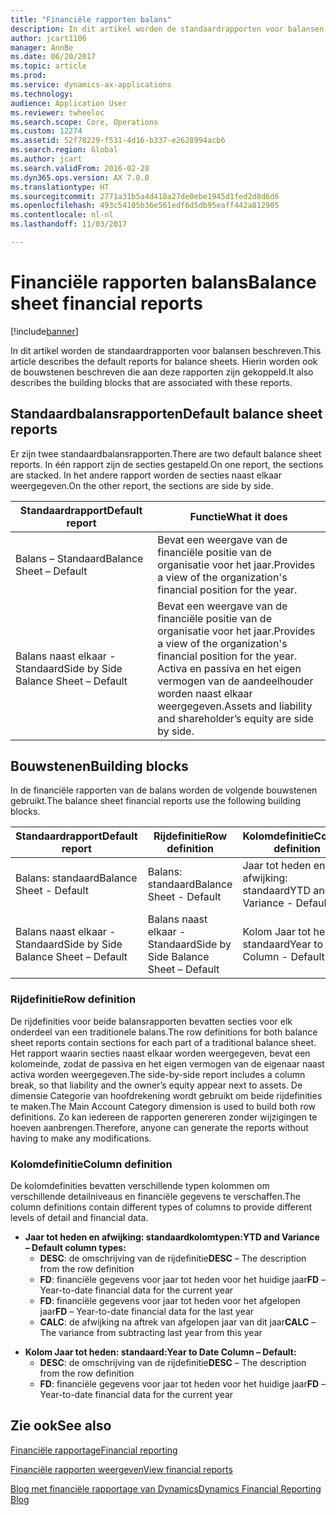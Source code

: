 ```yaml
---
title: "Financiële rapporten balans"
description: In dit artikel worden de standaardrapporten voor balansen beschreven. Hierin worden ook de bouwstenen beschreven die aan deze rapporten zijn gekoppeld.
author: jcart1106
manager: AnnBe
ms.date: 06/20/2017
ms.topic: article
ms.prod: 
ms.service: dynamics-ax-applications
ms.technology: 
audience: Application User
ms.reviewer: twheeloc
ms.search.scope: Core, Operations
ms.custom: 12274
ms.assetid: 52f78229-f531-4d16-b337-e2628994acb6
ms.search.region: Global
ms.author: jcart
ms.search.validFrom: 2016-02-28
ms.dyn365.ops.version: AX 7.0.0
ms.translationtype: HT
ms.sourcegitcommit: 2771a31b5a4d418a27de0ebe1945d1fed2d8d6d6
ms.openlocfilehash: 493c54105b36e561edf6d5db95eaff442a812905
ms.contentlocale: nl-nl
ms.lasthandoff: 11/03/2017

---
```


# <a name="balance-sheet-financial-reports"></a><span data-ttu-id="f5074-104">Financiële rapporten balans</span><span class="sxs-lookup"><span data-stu-id="f5074-104">Balance sheet financial reports</span></span>

[!include[banner](../includes/banner.md)]


<span data-ttu-id="f5074-105">In dit artikel worden de standaardrapporten voor balansen beschreven.</span><span class="sxs-lookup"><span data-stu-id="f5074-105">This article describes the default reports for balance sheets.</span></span> <span data-ttu-id="f5074-106">Hierin worden ook de bouwstenen beschreven die aan deze rapporten zijn gekoppeld.</span><span class="sxs-lookup"><span data-stu-id="f5074-106">It also describes the building blocks that are associated with these reports.</span></span> 

<a name="default-balance-sheet-reports"></a><span data-ttu-id="f5074-107">Standaardbalansrapporten</span><span class="sxs-lookup"><span data-stu-id="f5074-107">Default balance sheet reports</span></span>
-----------------------------

<span data-ttu-id="f5074-108">Er zijn twee standaardbalansrapporten.</span><span class="sxs-lookup"><span data-stu-id="f5074-108">There are two default balance sheet reports.</span></span> <span data-ttu-id="f5074-109">In één rapport zijn de secties gestapeld.</span><span class="sxs-lookup"><span data-stu-id="f5074-109">On one report, the sections are stacked.</span></span> <span data-ttu-id="f5074-110">In het andere rapport worden de secties naast elkaar weergegeven.</span><span class="sxs-lookup"><span data-stu-id="f5074-110">On the other report, the sections are side by side.</span></span>

| <span data-ttu-id="f5074-111">Standaardrapport</span><span class="sxs-lookup"><span data-stu-id="f5074-111">Default report</span></span>                       | <span data-ttu-id="f5074-112">Functie</span><span class="sxs-lookup"><span data-stu-id="f5074-112">What it does</span></span>                                                                                                                           |
|--------------------------------------|----------------------------------------------------------------------------------------------------------------------------------------|
| <span data-ttu-id="f5074-113">Balans – Standaard</span><span class="sxs-lookup"><span data-stu-id="f5074-113">Balance Sheet – Default</span></span>              | <span data-ttu-id="f5074-114">Bevat een weergave van de financiële positie van de organisatie voor het jaar.</span><span class="sxs-lookup"><span data-stu-id="f5074-114">Provides a view of the organization's financial position for the year.</span></span>                                                                 |
| <span data-ttu-id="f5074-115">Balans naast elkaar - Standaard</span><span class="sxs-lookup"><span data-stu-id="f5074-115">Side by Side Balance Sheet – Default</span></span> | <span data-ttu-id="f5074-116">Bevat een weergave van de financiële positie van de organisatie voor het jaar.</span><span class="sxs-lookup"><span data-stu-id="f5074-116">Provides a view of the organization's financial position for the year.</span></span> <span data-ttu-id="f5074-117">Activa en passiva en het eigen vermogen van de aandeelhouder worden naast elkaar weergegeven.</span><span class="sxs-lookup"><span data-stu-id="f5074-117">Assets and liability and shareholder’s equity are side by side.</span></span> |

## <a name="building-blocks"></a><span data-ttu-id="f5074-118">Bouwstenen</span><span class="sxs-lookup"><span data-stu-id="f5074-118">Building blocks</span></span>
<span data-ttu-id="f5074-119">In de financiële rapporten van de balans worden de volgende bouwstenen gebruikt.</span><span class="sxs-lookup"><span data-stu-id="f5074-119">The balance sheet financial reports use the following building blocks.</span></span>

| <span data-ttu-id="f5074-120">Standaardrapport</span><span class="sxs-lookup"><span data-stu-id="f5074-120">Default report</span></span>                       | <span data-ttu-id="f5074-121">Rijdefinitie</span><span class="sxs-lookup"><span data-stu-id="f5074-121">Row definition</span></span>                       | <span data-ttu-id="f5074-122">Kolomdefinitie</span><span class="sxs-lookup"><span data-stu-id="f5074-122">Column definition</span></span>             |
|--------------------------------------|--------------------------------------|-------------------------------|
| <span data-ttu-id="f5074-123">Balans: standaard</span><span class="sxs-lookup"><span data-stu-id="f5074-123">Balance Sheet - Default</span></span>              | <span data-ttu-id="f5074-124">Balans: standaard</span><span class="sxs-lookup"><span data-stu-id="f5074-124">Balance Sheet - Default</span></span>              | <span data-ttu-id="f5074-125">Jaar tot heden en afwijking: standaard</span><span class="sxs-lookup"><span data-stu-id="f5074-125">YTD and Variance - Default</span></span>    |
| <span data-ttu-id="f5074-126">Balans naast elkaar - Standaard</span><span class="sxs-lookup"><span data-stu-id="f5074-126">Side by Side Balance Sheet – Default</span></span> | <span data-ttu-id="f5074-127">Balans naast elkaar - Standaard</span><span class="sxs-lookup"><span data-stu-id="f5074-127">Side by Side Balance Sheet – Default</span></span> | <span data-ttu-id="f5074-128">Kolom Jaar tot heden: standaard</span><span class="sxs-lookup"><span data-stu-id="f5074-128">Year to Date Column - Default</span></span> |

### <a name="row-definition"></a><span data-ttu-id="f5074-129">Rijdefinitie</span><span class="sxs-lookup"><span data-stu-id="f5074-129">Row definition</span></span>

<span data-ttu-id="f5074-130">De rijdefinities voor beide balansrapporten bevatten secties voor elk onderdeel van een traditionele balans.</span><span class="sxs-lookup"><span data-stu-id="f5074-130">The row definitions for both balance sheet reports contain sections for each part of a traditional balance sheet.</span></span> <span data-ttu-id="f5074-131">Het rapport waarin secties naast elkaar worden weergegeven, bevat een kolomeinde, zodat de passiva en het eigen vermogen van de eigenaar naast activa worden weergegeven.</span><span class="sxs-lookup"><span data-stu-id="f5074-131">The side-by-side report includes a column break, so that liability and the owner’s equity appear next to assets.</span></span> <span data-ttu-id="f5074-132">De dimensie Categorie van hoofdrekening wordt gebruikt om beide rijdefinities te maken.</span><span class="sxs-lookup"><span data-stu-id="f5074-132">The Main Account Category dimension is used to build both row definitions.</span></span> <span data-ttu-id="f5074-133">Zo kan iedereen de rapporten genereren zonder wijzigingen te hoeven aanbrengen.</span><span class="sxs-lookup"><span data-stu-id="f5074-133">Therefore, anyone can generate the reports without having to make any modifications.</span></span>

### <a name="column-definition"></a><span data-ttu-id="f5074-134">Kolomdefinitie</span><span class="sxs-lookup"><span data-stu-id="f5074-134">Column definition</span></span>

<span data-ttu-id="f5074-135">De kolomdefinities bevatten verschillende typen kolommen om verschillende detailniveaus en financiële gegevens te verschaffen.</span><span class="sxs-lookup"><span data-stu-id="f5074-135">The column definitions contain different types of columns to provide different levels of detail and financial data.</span></span>

-   <span data-ttu-id="f5074-136">**Jaar tot heden en afwijking: standaardkolomtypen:**</span><span class="sxs-lookup"><span data-stu-id="f5074-136">**YTD and Variance – Default column types:**</span></span>
    -   <span data-ttu-id="f5074-137">**DESC**: de omschrijving van de rijdefinitie</span><span class="sxs-lookup"><span data-stu-id="f5074-137">**DESC** – The description from the row definition</span></span>
    -   <span data-ttu-id="f5074-138">**FD**: financiële gegevens voor jaar tot heden voor het huidige jaar</span><span class="sxs-lookup"><span data-stu-id="f5074-138">**FD** – Year-to-date financial data for the current year</span></span>
    -   <span data-ttu-id="f5074-139">**FD**: financiële gegevens voor jaar tot heden voor het afgelopen jaar</span><span class="sxs-lookup"><span data-stu-id="f5074-139">**FD** – Year-to-date financial data for the last year</span></span>
    -   <span data-ttu-id="f5074-140">**CALC**: de afwijking na aftrek van afgelopen jaar van dit jaar</span><span class="sxs-lookup"><span data-stu-id="f5074-140">**CALC** – The variance from subtracting last year from this year</span></span>

<!-- -->

-   <span data-ttu-id="f5074-141">**Kolom Jaar tot heden: standaard:**</span><span class="sxs-lookup"><span data-stu-id="f5074-141">**Year to Date Column – Default:**</span></span>
    -   <span data-ttu-id="f5074-142">**DESC**: de omschrijving van de rijdefinitie</span><span class="sxs-lookup"><span data-stu-id="f5074-142">**DESC** – The description from the row definition</span></span>
    -   <span data-ttu-id="f5074-143">**FD**: financiële gegevens voor jaar tot heden voor het huidige jaar</span><span class="sxs-lookup"><span data-stu-id="f5074-143">**FD** – Year-to-date financial data for the current year</span></span>

 

<a name="see-also"></a><span data-ttu-id="f5074-144">Zie ook</span><span class="sxs-lookup"><span data-stu-id="f5074-144">See also</span></span>
--------

[<span data-ttu-id="f5074-145">Financiële rapportage</span><span class="sxs-lookup"><span data-stu-id="f5074-145">Financial reporting</span></span>](financial-reporting-getting-started.md)

[<span data-ttu-id="f5074-146">Financiële rapporten weergeven</span><span class="sxs-lookup"><span data-stu-id="f5074-146">View financial reports</span></span>](view-financial-reports.md)

[<span data-ttu-id="f5074-147">Blog met financiële rapportage van Dynamics</span><span class="sxs-lookup"><span data-stu-id="f5074-147">Dynamics Financial Reporting Blog</span></span>](http://blogs.msdn.com/b/dynamics_financial_reporting/)





